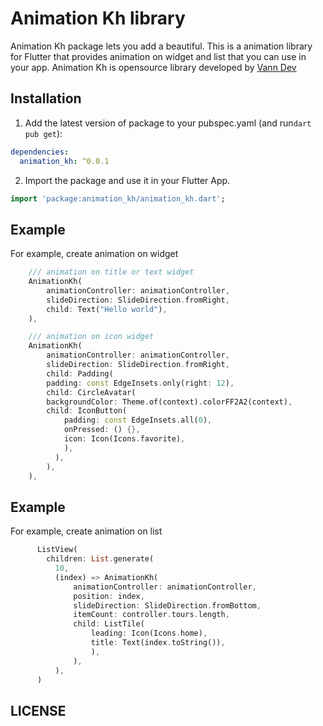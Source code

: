 # Animation Kh library

Animation Kh package lets you add a beautiful.
This is a animation library for Flutter that provides animation on widget and list that you can use in your app.
Animation Kh is opensource library developed by  <a href="https://www.youtube.com/@vann-dev">Vann Dev</a>

## Installation

1. Add the latest version of package to your pubspec.yaml (and run`dart pub get`):
```yaml
dependencies:
  animation_kh: ^0.0.1
```
2. Import the package and use it in your Flutter App.
```dart
import 'package:animation_kh/animation_kh.dart';
```

## Example
For example, create animation on widget

```dart
    /// animation on title or text widget
    AnimationKh(
        animationController: animationController,
        slideDirection: SlideDirection.fromRight,
        child: Text("Hello world"),
    ),

    /// animation on icon widget
    AnimationKh(
        animationController: animationController,
        slideDirection: SlideDirection.fromRight,
        child: Padding(
        padding: const EdgeInsets.only(right: 12),
        child: CircleAvatar(
        backgroundColor: Theme.of(context).colorFF2A2(context),
        child: IconButton(
            padding: const EdgeInsets.all(0),
            onPressed: () {},
            icon: Icon(Icons.favorite),
            ),
          ),
        ),
    ),
```

## Example
For example, create animation on list

```dart
      ListView(
        children: List.generate(
          10,
          (index) => AnimationKh(
              animationController: animationController,
              position: index,
              slideDirection: SlideDirection.fromBottom,
              itemCount: controller.tours.length,
              child: ListTile(
                  leading: Icon(Icons.home),
                  title: Text(index.toString()),
                  ),
              ),
          ),
      )
```

## LICENSE

